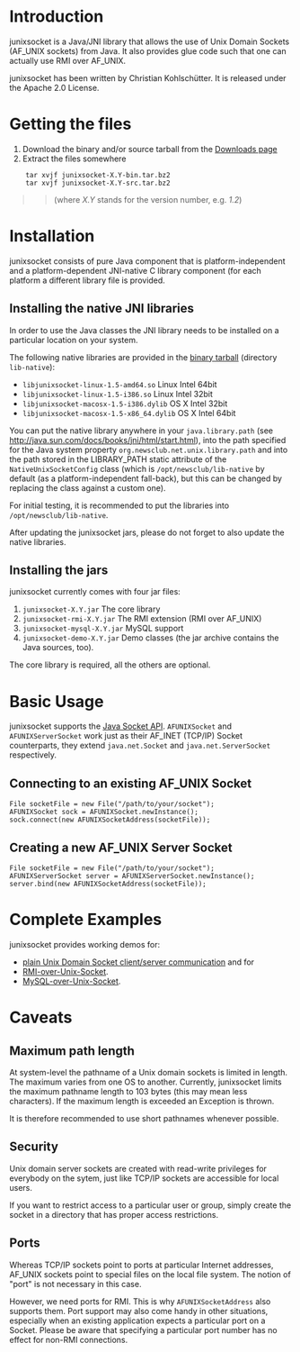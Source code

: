 # Introduction #

junixsocket is a Java/JNI library that allows the use of Unix Domain Sockets (AF\_UNIX sockets) from Java. It also provides glue code such that one can actually use RMI over AF\_UNIX.

junixsocket has been written by Christian Kohlschütter. It is released under the Apache 2.0 License.

# Getting the files #

  1. Download the binary and/or source tarball from the [Downloads page](http://code.google.com/p/junixsocket/downloads/list)
  1. Extract the files somewhere
```
    tar xvjf junixsocket-X.Y-bin.tar.bz2
    tar xvjf junixsocket-X.Y-src.tar.bz2
```
> > (where _X.Y_ stands for the version number, e.g. _1.2_)

# Installation #

junixsocket consists of pure Java component that is platform-independent and a platform-dependent JNI-native C library component (for each platform a different library file is provided.

## Installing the native JNI libraries ##

In order to use the Java classes the JNI library needs to be installed on a particular location on your system.

The following native libraries are provided in the [binary tarball](http://code.google.com/p/junixsocket/downloads/list) (directory `lib-native`):

  * `libjunixsocket-linux-1.5-amd64.so`  Linux Intel 64bit
  * `libjunixsocket-linux-1.5-i386.so`  Linux Intel 32bit
  * `libjunixsocket-macosx-1.5-i386.dylib`  OS X Intel 32bit
  * `libjunixsocket-macosx-1.5-x86_64.dylib` OS X Intel 64bit

You can put the native library anywhere in your `java.library.path` (see
http://java.sun.com/docs/books/jni/html/start.html), into the path specified for the Java system property `org.newsclub.net.unix.library.path` and into the path stored in the LIBRARY\_PATH static attribute of the `NativeUnixSocketConfig` class (which is `/opt/newsclub/lib-native` by default (as a platform-independent fall-back), but this can be changed by replacing the class against a custom one).

For initial testing, it is recommended to put the libraries into `/opt/newsclub/lib-native`.

After updating the junixsocket jars, please do not forget to also update the native libraries.

## Installing the jars ##

junixsocket currently comes with four jar files:

  1. `junixsocket-X.Y.jar`  The core library
  1. `junixsocket-rmi-X.Y.jar`  The RMI extension (RMI over AF\_UNIX)
  1. `junixsocket-mysql-X.Y.jar`  MySQL support
  1. `junixsocket-demo-X.Y.jar`  Demo classes (the jar archive contains the Java sources, too).

The core library is required, all the others are optional.

# Basic Usage #

junixsocket supports the [Java Socket API](http://java.sun.com/javase/6/docs/api/java/net/Socket.html). `AFUNIXSocket` and `AFUNIXServerSocket` work just as their AF\_INET (TCP/IP) Socket counterparts, they extend `java.net.Socket` and `java.net.ServerSocket` respectively.

## Connecting to an existing AF\_UNIX Socket ##

```
File socketFile = new File("/path/to/your/socket");
AFUNIXSocket sock = AFUNIXSocket.newInstance();
sock.connect(new AFUNIXSocketAddress(socketFile));
```

## Creating a new AF\_UNIX Server Socket ##

```
File socketFile = new File("/path/to/your/socket");
AFUNIXServerSocket server = AFUNIXServerSocket.newInstance();
server.bind(new AFUNIXSocketAddress(socketFile));
```

# Complete Examples #

junixsocket provides working demos for:

  * [plain Unix Domain Socket client/server communication](http://code.google.com/p/junixsocket/source/browse/#svn/trunk/junixsocket/src/demo/org/newsclub/net/unix/demo) and for
  * [RMI-over-Unix-Socket](http://code.google.com/p/junixsocket/source/browse/#svn/trunk/junixsocket/src/demo/org/newsclub/net/unix/demo/rmi).
  * [MySQL-over-Unix-Socket](http://code.google.com/p/junixsocket/source/browse/trunk/junixsocket/src/demo/org/newsclub/net/mysql/).

# Caveats #

## Maximum path length ##

At system-level the pathname of a Unix domain sockets is limited in length. The maximum varies from one OS to another. Currently, junixsocket limits the maximum pathname length to 103 bytes (this may mean less characters). If the maximum length is exceeded an Exception is thrown.

It is therefore recommended to use short pathnames whenever possible.

## Security ##

Unix domain server sockets are created with read-write privileges for everybody on the sytem, just like TCP/IP sockets are accessible for local users.

If you want to restrict access to a particular user or group, simply create the socket in a directory that has proper access restrictions.

## Ports ##

Whereas TCP/IP sockets point to ports at particular Internet addresses, AF\_UNIX sockets point to special files on the local file system. The notion of "port" is not necessary in this case.

However, we need ports for RMI. This is why `AFUNIXSocketAddress` also supports them. Port support may also come handy in other situations, especially when an existing application expects a particular port on a Socket. Please be aware that specifying a particular port number has no effect for non-RMI connections.